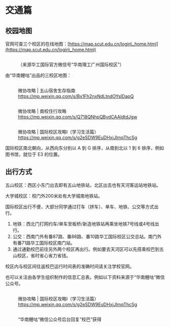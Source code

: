 # 交通篇

## 校园地图

官网可查三个校区的在线地图：[https://map.scut.edu.cn/login\_home.html](https://map.scut.edu.cn/login\_home.html)

<figure><img src=".gitbook/assets/校区地图.jpeg" alt=""><figcaption><p>（来源华工国际官方微信号“华南理工广州国际校区”）</p></figcaption></figure>

由“华南鲤咕”出品的三校区地图：

<figure><img src=".gitbook/assets/image (25).png" alt=""><figcaption><p>微协攻略 | 五山宿舍生存指南 <a href="https://mp.weixin.qq.com/s/Bx1Fh2nxNdLtndOYsIDapQ">https://mp.weixin.qq.com/s/Bx1Fh2nxNdLtndOYsIDapQ</a></p></figcaption></figure>

<figure><img src=".gitbook/assets/image (29).png" alt=""><figcaption><p>微协攻略 | 南校住行攻略 <a href="https://mp.weixin.qq.com/s/Q718QNhpQBvdCAAldtdJgw">https://mp.weixin.qq.com/s/Q718QNhpQBvdCAAldtdJgw</a></p></figcaption></figure>

<figure><img src=".gitbook/assets/image (30).png" alt=""><figcaption><p>微协攻略 | 国际校区攻略Ⅰ（学习生活篇）<a href="https://mp.weixin.qq.com/s/g2eSDW9EuDHxiJlmqThcSg">https://mp.weixin.qq.com/s/g2eSDW9EuDHxiJlmqThcSg</a></p></figcaption></figure>

国际校区南北朝向，从西向东分别以 A 到 G 排序，从南到北以 1 到 6 排序，例如图书馆，就位于 E3 的位置。

## 出行方式

五山校区：西区小东门出去即有五山地铁站，北区出去也有天河客运站地铁站。

大学城校区：校门外200米处有大学城南地铁站。

国际校区出行不便，大部分同学通过打车（拼车）、单车、地铁、公交等方式出行。

1. 地铁：西北门打网约车/单车至板桥/新造地铁站再乘坐地铁7号线或4号线出行。
2. 公交：西南门外有番87路、番88路、番10路华工国际校区公交总站。南门外有番71路华工国际校区南门站。
3. 通过通勤校巴前往另外两个校区再出行。例如要去天河区可以先搭乘校巴到五山校区，省时省心省力省钱。

校区内与校区间往返校巴运行时间表的准确时间请关注学校官网。

也可以关注由各学生组织制作的信息汇总表。例如以下资料来源于“华南鲤咕“微信公众号。

<figure><img src=".gitbook/assets/image (24).png" alt=""><figcaption><p>微协攻略 | 国际校区攻略Ⅰ（学习生活篇） <a href="https://mp.weixin.qq.com/s/g2eSDW9EuDHxiJlmqThcSg">https://mp.weixin.qq.com/s/g2eSDW9EuDHxiJlmqThcSg</a></p></figcaption></figure>

<figure><img src=".gitbook/assets/image (23).png" alt=""><figcaption><p>“华南鲤咕“微信公众号后台回复”校巴“获得</p></figcaption></figure>

